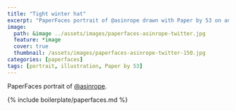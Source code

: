 ```yaml
---
title: "Tight winter hat"
excerpt: "PaperFaces portrait of @asinrope drawn with Paper by 53 on an iPad."
image: 
  path: &image ../assets/images/paperfaces-asinrope-twitter.jpg 
  feature: *image
  cover: true
  thumbnail: /assets/images/paperfaces-asinrope-twitter-150.jpg
categories: [paperfaces]
tags: [portrait, illustration, Paper by 53]
---
```


PaperFaces portrait of [@asinrope](https://twitter.com/asinrope).

{% include boilerplate/paperfaces.md %}
